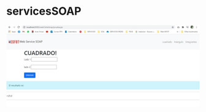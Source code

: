 # servicesSOAP

![myimage-alt-tag](https://github.com/wendysoto/servicesSOAP/blob/main/soap.jpeg?raw=true) 
